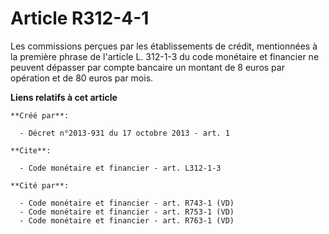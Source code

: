 # Article R312-4-1

Les commissions perçues par les établissements de crédit, mentionnées à la première phrase de l'article L. 312-1-3 du code
monétaire et financier ne peuvent dépasser par compte bancaire un montant de 8 euros par opération et de 80 euros par mois.

**Liens relatifs à cet article**

	**Créé par**:

	  - Décret n°2013-931 du 17 octobre 2013 - art. 1

	**Cite**:

	  - Code monétaire et financier - art. L312-1-3

	**Cité par**:

	  - Code monétaire et financier - art. R743-1 (VD)
	  - Code monétaire et financier - art. R753-1 (VD)
	  - Code monétaire et financier - art. R763-1 (VD)
